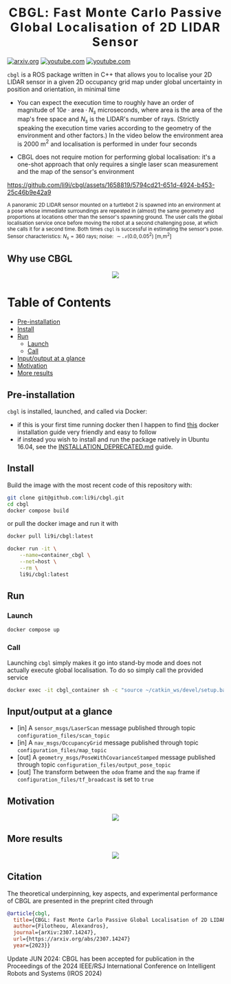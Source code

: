 <h1 align='center' style="text-align:center; font-weight:bold; font-size:2.0em;letter-spacing:2.0px;"> CBGL: Fast Monte Carlo Passive Global Localisation of 2D LIDAR Sensor </h1>

[![arxiv.org](http://img.shields.io/badge/cs.RO-arXiv%3A2307.14247-B31B1B.svg)](https://arxiv.org/abs/2307.14247) [![youtube.com](https://img.shields.io/badge/2'_presentation-YouTube-FF0000)](https://www.youtube.com/watch?v=xaDKjI0WkDc) [![youtube.com](https://img.shields.io/badge/In_depth-YouTube-FF0000)](https://www.youtube.com/watch?v=TvTNEDGp-NU)



`cbgl` is a ROS package written in C++ that allows you to localise your 2D LIDAR sensor in a given 2D occupancy grid map under global uncertainty in position and orientation, in minimal time

- You can expect the execution time to roughly have an order of magnitude of $`10e \cdot \text{area} \cdot N_s`$ microseconds, where $\text{area}$ is the area of the map's free space and $`N_s`$ is the LIDAR's number of rays. (Strictly speaking the execution time varies according to the geometry of the environment and other factors.) In the video below the environment area is $`2000`$ m$`^2`$ and localisation is performed in under four seconds

- CBGL does not require motion for performing global localisation: it's a one-shot approach that only requires a single laser scan measurement and the map of the sensor's environment

<!--
Click on the image for a brief demo
[![CBGL in Willowgarage](https://img.youtube.com/vi/DkKdxFNJG4g/maxresdefault.jpg)](https://youtu.be/DkKdxFNJG4g)
-->
https://github.com/li9i/cbgl/assets/1658819/5794cd21-651d-4924-b453-25c46b9e42a9

<sub>A panoramic 2D LIDAR sensor mounted on a turtlebot 2 is spawned into
an environment at a pose whose immediate surroundings are repeated in (almost)
the same geometry and proportions at locations other than the sensor's spawning
ground. The user calls the global localisation service once before moving the
robot at a second challenging pose, at which she calls it for a second time.
Both times `cbgl` is successful in estimating the sensor's pose. Sensor
characteristics: $`N_s = 360`$ rays; noise: $`\sim \mathcal{N} (0.0, 0.05^2)`$ [m,m$`^2`$]</sub>


## Why use CBGL

<p align="center">
  <img src="https://i.imgur.com/kAD8AmS.png?1">
</p>



Table of Contents
=================
* [Pre-installation](#pre-installation)
* [Install](#install)
* [Run](#run)
  * [Launch](#launch)
  * [Call](#call)
* [Input/output at a glance](#inputoutput-at-a-glance)
* [Motivation](#motivation)
* [More results](#more-results)



## Pre-installation

`cbgl` is installed, launched, and called via Docker:

- if this is your first time running docker then I happen to find [this](https://youtu.be/SAMPOK_lazw?t=67) docker installation guide very friendly and easy to follow
- if instead you wish to install and run the package natively in Ubuntu 16.04, see the [INSTALLATION_DEPRECATED.md](https://github.com/li9i/cbgl/blob/master/INSTALLATION_DEPRECATED.md) guide.



## Install

Build the image with the most recent code of this repository with:

```sh
git clone git@github.com:li9i/cbgl.git
cd cbgl
docker compose build
```

or pull the docker image and run it with

```sh
docker pull li9i/cbgl:latest

docker run -it \
    --name=container_cbgl \
    --net=host \
    --rm \
    li9i/cbgl:latest
```



## Run

### Launch

```sh
docker compose up
```

### Call

Launching `cbgl` simply makes it go into stand-by mode and does not actually execute global localisation. To do so simply call the provided service

```sh
docker exec -it cbgl_container sh -c "source ~/catkin_ws/devel/setup.bash; rosservice call global_localization"
```



## Input/output at a glance

- [in]  A `sensor_msgs/LaserScan` message published through topic `configuration_files/scan_topic`
- [in]  A `nav_msgs/OccupancyGrid` message published through topic `configuration_files/map_topic`
- [out] A `geometry_msgs/PoseWithCovarianceStamped` message published through topic `configuration_files/output_pose_topic`
- [out] The transform between the `odom` frame and the `map` frame if `configuration_files/tf_broadcast` is set to `true`

## Motivation

<p align="center">
  <img src="https://i.imgur.com/LQBwg7G.png">
</p>

## More results

<p align="center">
  <img src="https://i.imgur.com/0qt3chL.png">
</p>

## Citation

The theoretical underpinning, key aspects, and experimental performance of CBGL are presented in the preprint cited through

```bibtex
@article{cbgl,
  title={CBGL: Fast Monte Carlo Passive Global Localisation of 2D LIDAR Sensor},
  author={Filotheou, Alexandros},
  journal={arXiv:2307.14247},
  url={https://arxiv.org/abs/2307.14247}
  year={2023}}
```

Update JUN 2024: CBGL has been accepted for publication in the Proceedings of
the 2024 IEEE/RSJ International Conference on Intelligent Robots and Systems
(IROS 2024)
